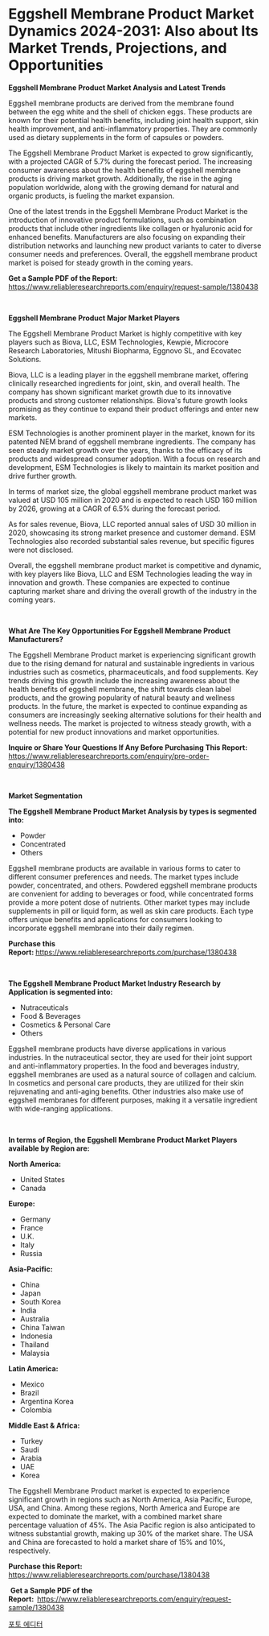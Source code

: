 <p><h1>Eggshell Membrane Product Market Dynamics 2024-2031: Also about Its Market Trends, Projections, and Opportunities</h1></p><p><strong>Eggshell Membrane Product Market Analysis and Latest Trends</strong></p>
<p><p>Eggshell membrane products are derived from the membrane found between the egg white and the shell of chicken eggs. These products are known for their potential health benefits, including joint health support, skin health improvement, and anti-inflammatory properties. They are commonly used as dietary supplements in the form of capsules or powders.</p><p>The Eggshell Membrane Product Market is expected to grow significantly, with a projected CAGR of 5.7% during the forecast period. The increasing consumer awareness about the health benefits of eggshell membrane products is driving market growth. Additionally, the rise in the aging population worldwide, along with the growing demand for natural and organic products, is fueling the market expansion.</p><p>One of the latest trends in the Eggshell Membrane Product Market is the introduction of innovative product formulations, such as combination products that include other ingredients like collagen or hyaluronic acid for enhanced benefits. Manufacturers are also focusing on expanding their distribution networks and launching new product variants to cater to diverse consumer needs and preferences. Overall, the eggshell membrane product market is poised for steady growth in the coming years.</p></p>
<p><strong>Get a Sample PDF of the Report:&nbsp;</strong> <a href="https://www.reliableresearchreports.com/enquiry/request-sample/1380438">https://www.reliableresearchreports.com/enquiry/request-sample/1380438</a></p>
<p>&nbsp;</p>
<p><strong>Eggshell Membrane Product Major Market Players</strong></p>
<p><p>The Eggshell Membrane Product Market is highly competitive with key players such as Biova, LLC, ESM Technologies, Kewpie, Microcore Research Laboratories, Mitushi Biopharma, Eggnovo SL, and Ecovatec Solutions.</p><p>Biova, LLC is a leading player in the eggshell membrane market, offering clinically researched ingredients for joint, skin, and overall health. The company has shown significant market growth due to its innovative products and strong customer relationships. Biova's future growth looks promising as they continue to expand their product offerings and enter new markets.</p><p>ESM Technologies is another prominent player in the market, known for its patented NEM brand of eggshell membrane ingredients. The company has seen steady market growth over the years, thanks to the efficacy of its products and widespread consumer adoption. With a focus on research and development, ESM Technologies is likely to maintain its market position and drive further growth.</p><p>In terms of market size, the global eggshell membrane product market was valued at USD 105 million in 2020 and is expected to reach USD 160 million by 2026, growing at a CAGR of 6.5% during the forecast period.</p><p>As for sales revenue, Biova, LLC reported annual sales of USD 30 million in 2020, showcasing its strong market presence and customer demand. ESM Technologies also recorded substantial sales revenue, but specific figures were not disclosed.</p><p>Overall, the eggshell membrane product market is competitive and dynamic, with key players like Biova, LLC and ESM Technologies leading the way in innovation and growth. These companies are expected to continue capturing market share and driving the overall growth of the industry in the coming years.</p></p>
<p>&nbsp;</p>
<p><strong>What Are The Key Opportunities For Eggshell Membrane Product Manufacturers?</strong></p>
<p><p>The Eggshell Membrane Product market is experiencing significant growth due to the rising demand for natural and sustainable ingredients in various industries such as cosmetics, pharmaceuticals, and food supplements. Key trends driving this growth include the increasing awareness about the health benefits of eggshell membrane, the shift towards clean label products, and the growing popularity of natural beauty and wellness products. In the future, the market is expected to continue expanding as consumers are increasingly seeking alternative solutions for their health and wellness needs. The market is projected to witness steady growth, with a potential for new product innovations and market opportunities.</p></p>
<p><strong>Inquire or Share Your Questions If Any Before Purchasing This Report:</strong> <a href="https://www.reliableresearchreports.com/enquiry/pre-order-enquiry/1380438">https://www.reliableresearchreports.com/enquiry/pre-order-enquiry/1380438</a></p>
<p>&nbsp;</p>
<p><strong>Market Segmentation</strong></p>
<p><strong>The Eggshell Membrane Product Market Analysis by types is segmented into:</strong></p>
<p><ul><li>Powder</li><li>Concentrated</li><li>Others</li></ul></p>
<p><p>Eggshell membrane products are available in various forms to cater to different consumer preferences and needs. The market types include powder, concentrated, and others. Powdered eggshell membrane products are convenient for adding to beverages or food, while concentrated forms provide a more potent dose of nutrients. Other market types may include supplements in pill or liquid form, as well as skin care products. Each type offers unique benefits and applications for consumers looking to incorporate eggshell membrane into their daily regimen.</p></p>
<p><strong>Purchase this Report:&nbsp;</strong><a href="https://www.reliableresearchreports.com/purchase/1380438">https://www.reliableresearchreports.com/purchase/1380438</a></p>
<p>&nbsp;</p>
<p><strong>The Eggshell Membrane Product Market Industry Research by Application is segmented into:</strong></p>
<p><ul><li>Nutraceuticals</li><li>Food & Beverages</li><li>Cosmetics & Personal Care</li><li>Others</li></ul></p>
<p><p>Eggshell membrane products have diverse applications in various industries. In the nutraceutical sector, they are used for their joint support and anti-inflammatory properties. In the food and beverages industry, eggshell membranes are used as a natural source of collagen and calcium. In cosmetics and personal care products, they are utilized for their skin rejuvenating and anti-aging benefits. Other industries also make use of eggshell membranes for different purposes, making it a versatile ingredient with wide-ranging applications.</p></p>
<p>&nbsp;</p>
<p><strong>In terms of Region, the Eggshell Membrane Product Market Players available by Region are:</strong></p>
<p>
    <p> <strong> North America: </strong>
        <ul>
            <li>United States</li>
            <li>Canada</li>
        </ul>
        </p> 
    <p> <strong> Europe: </strong>
        <ul>
            <li>Germany</li>
            <li>France</li>
            <li>U.K.</li>
            <li>Italy</li>
            <li>Russia</li>
        </ul>
        </p> 
    <p> <strong> Asia-Pacific: </strong>
        <ul>
            <li>China</li>
            <li>Japan</li>
            <li>South Korea</li>
            <li>India</li>
            <li>Australia</li>
            <li>China Taiwan</li>
            <li>Indonesia</li>
            <li>Thailand</li>
            <li>Malaysia</li>
        </ul>
        </p> 
    <p> <strong> Latin America: </strong>
        <ul>
            <li>Mexico</li>
            <li>Brazil</li>
            <li>Argentina Korea</li>
            <li>Colombia</li>
        </ul>
        </p> 
    <p> <strong> Middle East & Africa: </strong>
        <ul>
            <li>Turkey</li>
            <li>Saudi</li>
            <li>Arabia</li>
            <li>UAE</li>
            <li>Korea</li>
        </ul>
    </p>
    </p>
<p><p>The Eggshell Membrane Product market is expected to experience significant growth in regions such as North America, Asia Pacific, Europe, USA, and China. Among these regions, North America and Europe are expected to dominate the market, with a combined market share percentage valuation of 45%. The Asia Pacific region is also anticipated to witness substantial growth, making up 30% of the market share. The USA and China are forecasted to hold a market share of 15% and 10%, respectively.</p></p>
<p><strong>Purchase this Report: </strong><a href="https://www.reliableresearchreports.com/purchase/1380438">https://www.reliableresearchreports.com/purchase/1380438</a></p>
<p>&nbsp;<strong>Get a Sample PDF of the Report:&nbsp;&nbsp;</strong><a href="https://www.reliableresearchreports.com/enquiry/request-sample/1380438">https://www.reliableresearchreports.com/enquiry/request-sample/1380438</a></p>
<p><strong></strong></p>
<p><p><a href="https://github.com/xvz497517413/Market-Research-Report-List-1/blob/main/6194795194292.md">포토 에디터</a></p></p>
